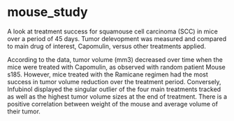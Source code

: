 # mouse_study
A look at treatment success for squamouse cell carcinoma (SCC) in mice over a period of 45 days. Tumor delevopment was measured and compared to main drug of interest, Capomulin, versus other treatments applied.

According to the data, tumor volume (mm3) decreased over time when the mice were treated with Capomulin, as observed with random patient Mouse s185.
However, mice treated with the Ramicane regimen had the most success in tumor volume reduction over the treatment period. Conversely, Infubinol displayed the singular outlier of the four main treatments tracked as well as the highest tumor volume sizes at the end of treatment. There is a positive correlation between weight of the mouse and average volume of their tumor.

